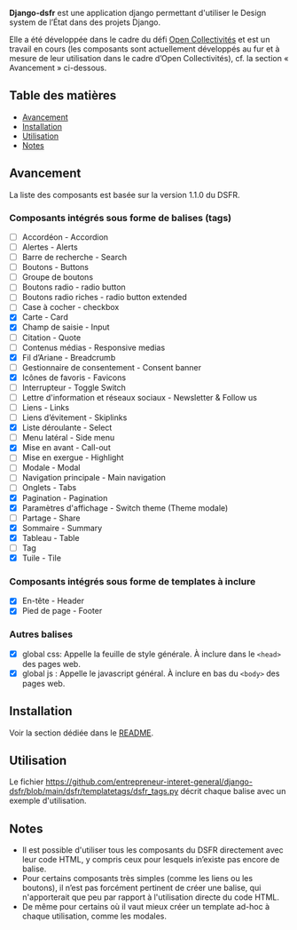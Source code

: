 **Django-dsfr** est une application django permettant d'utiliser le Design system de l’État dans des projets Django.

Elle a été développée dans le cadre du défi [Open Collectivités](https://github.com/entrepreneur-interet-general/opencollectivites) et est un travail en cours (les composants sont actuellement développés au fur et à mesure de leur utilisation dans le cadre d’Open Collectivités), cf. la section « Avancement » ci-dessous.

## Table des matières
* [Avancement](#avancement)
* [Installation](#installation)
* [Utilisation](#utilisation)
* [Notes](#notes)


<a name="avancement"></a>
## Avancement 
La liste des composants est basée sur la version 1.1.0 du DSFR.

### Composants intégrés sous forme de balises (tags)

- [ ] Accordéon - Accordion
- [ ] Alertes - Alerts
- [ ] Barre de recherche - Search
- [ ] Boutons - Buttons
- [ ] Groupe de boutons
- [ ] Boutons radio - radio button
- [ ] Boutons radio riches - radio button extended
- [ ] Case à cocher - checkbox
- [x] Carte - Card
- [x] Champ de saisie - Input
- [ ] Citation - Quote
- [ ] Contenus médias - Responsive medias
- [x] Fil d’Ariane - Breadcrumb
- [ ] Gestionnaire de consentement - Consent banner
- [x] Icônes de favoris - Favicons
- [ ] Interrupteur - Toggle Switch
- [ ] Lettre d'information et réseaux sociaux - Newsletter & Follow us
- [ ] Liens - Links
- [ ] Liens d’évitement - Skiplinks
- [x] Liste déroulante - Select
- [ ] Menu latéral - Side menu
- [x] Mise en avant - Call-out
- [ ] Mise en exergue - Highlight
- [ ] Modale - Modal
- [ ] Navigation principale - Main navigation
- [ ] Onglets - Tabs
- [x] Pagination - Pagination
- [x] Paramètres d'affichage - Switch theme (Theme modale)
- [ ] Partage - Share
- [x] Sommaire - Summary
- [x] Tableau - Table
- [ ] Tag
- [x] Tuile - Tile

### Composants intégrés sous forme de templates à inclure

- [x] En-tête - Header
- [x] Pied de page - Footer

### Autres balises
- [x] global css: Appelle la feuille de style générale. À inclure dans le `<head>` des pages web.
- [x] global js : Appelle le javascript général. À inclure en bas du `<body>` des pages web.

<a name="installation"></a>
## Installation
Voir la section dédiée dans le [README](https://github.com/entrepreneur-interet-general/django-dsfr/blob/main/README.rst).

<a name="utilisation"></a>
## Utilisation
Le fichier https://github.com/entrepreneur-interet-general/django-dsfr/blob/main/dsfr/templatetags/dsfr_tags.py décrit chaque balise avec un exemple d'utilisation.

<a name="notes"></a>
## Notes
- Il est possible d'utiliser tous les composants du DSFR directement avec leur code HTML, y compris ceux pour lesquels in’existe pas encore de balise.
- Pour certains composants très simples (comme les liens ou les boutons), il n’est pas forcément pertinent de créer une balise, qui n'apporterait que peu par rapport à l'utilisation directe du code HTML.
- De même pour certains où il vaut mieux créer un template ad-hoc à chaque utilisation, comme les modales.
